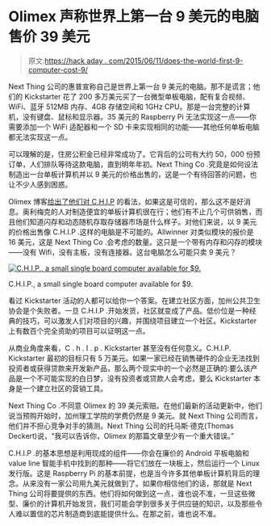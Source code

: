 # Olimex 声称世界上第一台 9 美元的电脑售价 39 美元

> 原文:[https://hack aday . com/2015/06/11/does-the-world-first-9-computer-cost-9/](https://hackaday.com/2015/06/11/does-the-worlds-first-9-computer-cost-9/)

Next Thing 公司的惠普宣称自己是世界上第一台 9 美元的电脑。那不是谎言；他们的 Kickstarter 花了 200 多万美元买了一台微型单板电脑，配有复合视频、WiFi、蓝牙 512MB 内存、4GB 存储空间和 1GHz CPU。那是一台完整的计算机，没有键盘、鼠标和显示器。35 美元的 Raspberry Pi 无法实现这一点——你需要添加一个 WiFi 适配器和一个 SD 卡来实现相同的功能——其他任何单板电脑都无法实现这一点。

可以理解的是，住房公积金已经非常成功了。它背后的公司有大约 50，000 份预订单，人们排队等待这款电脑，直到明年年初。Next Thing Co .究竟是如何设法制造出一台单板计算机并以 9 美元的价格出售的，这是一个有待回答的问题，也让不少人感到困惑。

Olimex 博客[给出了他们对 C.H.I.P](https://olimex.wordpress.com/2015/06/05/how-to-get-in-the-news-tell-people-that-you-will-make-and-sell-something-which-cost-you-20-for-9/) 的看法，如果这是可信的，那么这不是好消息。奥利梅克的人对制造便宜的单板计算机很在行；他们有不止几个可供销售，而且他们知道闪存和动态随机存取存储器市场是什么样子。对他们来说，以 9 美元的价格出售像 C.H.I.P .这样的电脑是不可能的。Allwinner 对类似模块的报价是 16 美元，这是 Next Thing Co .会考虑的数量。这只是一个带有内存和闪存的模块——没有 Wifi，没有主板，没有连接器。这台电脑怎么可能只卖 9 美元？

[![C.H.I.P., a small single board computer available for $9.](../Images/db53df58b91640bdf9bb61c7229cc581.png)](https://hackaday.com/wp-content/uploads/2015/06/chip1.png)

C.H.I.P., a small single board computer available for $9.

看过 Kickstarter 活动的人都可以给你一个答案。在建立社区方面，加州公共卫生协会是个失败者。一旦 C.H.I.P .开始发货，社区就变成了产品。低价位是一种经典的技巧，可以激发人们对项目的兴趣，并围绕项目建立一个社区。Kickstarter 上有数百个完全资助的项目可以证明这一点。

从商业角度来看，C . h . I . p . Kickstarter 甚至没有任何意义。C.H.I.P. Kickstarter 最初的目标只有 5 万美元。如果一家已经在销售硬件的企业无法找到投资者或获得贷款来开发新产品，那么两个现实中的一个必然是正确的:要么该产品是一个不可能实现的白日梦，没有投资者或贷款人会考虑，要么 Kickstarter 本身是一个建立社区的营销工具。

Next Thing Co .不同意 Olimex 的 39 美元索赔。在他们最新的活动更新中，他们说当预购开始时，加州理工学院的学费仍然是 9 美元。就 Next Thing 公司而言，他们并不担心竞争对手的猜测。Next Thing 公司的托马斯·德克(Thomas Deckert)说，“我可以告诉你，Olimex 的那篇文章至少有一个重大错误。”

C.H.I.P .的基本思想是利用现成的组件——你会在廉价的 Android 平板电脑和 value line 智能手机中找到的那种——将它们放在一块板上，然后运行一个 Linux 发行版。这是 Raspberry Pi 的基本前提，也是当今许多其他单板计算机背后的理念。从来没有一家公司用九美元就做到了。如果你相信他们的话，那就是 Next Thing 公司将要提供的东西。他们将如何做到这一点，谁也说不准，一旦这些微型、廉价的计算机开始发货，我们可能会学到很多关于供应链的知识，以及那些令人难以置信的芯片制造商到底能提供什么。在那之前，谁也说不准。